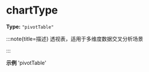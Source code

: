 # chartType

**Type:** `"pivotTable"`

:::note{title=描述}
透视表，适用于多维度数据交叉分析场景

:::

**示例**
'pivotTable'



